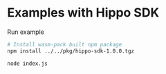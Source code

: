 # Examples with Hippo SDK

Run example

```bash
# Install wasm-pack built npm package
npm install ../../pkg/hippo-sdk-1.0.0.tgz

node index.js
```
